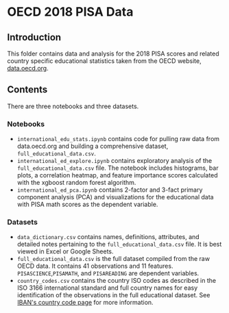 # OECD 2018 PISA Data

## Introduction

This folder contains data and analysis for the 2018 PISA scores and related country specific educational statistics taken from the OECD website, [data.oecd.org](https://data.oecd.org/).

## Contents

There are three notebooks and three datasets.

### Notebooks

* `international_edu_stats.ipynb` contains code for pulling raw data from data.oecd.org and building a comprehensive dataset, `full_educational_data.csv`.
* `international_ed_explore.ipynb` contains exploratory analysis of the `full_educational_data.csv` file. The notebook includes histograms, bar plots, a correlation heatmap, and feature importance scores calculated with the xgboost random forest algorithm.
* `international_ed_pca.ipynb` contains 2-factor and 3-fact primary component analysis (PCA) and visualizations for the educational data with PISA math scores as the dependent variable.

### Datasets

* `data_dictionary.csv` contains names, definitions, attributes, and detailed notes pertaining to the `full_educational_data.csv` file. It is best viewed in Excel or Google Sheets.
* `full_educational_data.csv` is the full dataset compiled from the raw OECD data. It contains 41 observations and 11 features. `PISASCIENCE`,`PISAMATH`, and `PISAREADING` are dependent variables.
* `country_codes.csv` contains the country ISO codes as described in the ISO 3166 international standard and full country names for easy identification of the observations in the full educational dataset. See [IBAN's country code page](https://www.iban.com/country-codes) for more information. 